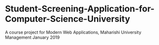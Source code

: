 # Student-Screening-Application-for-Computer-Science-University
A course project for Modern Web Applications, Maharishi University Management January 2019
